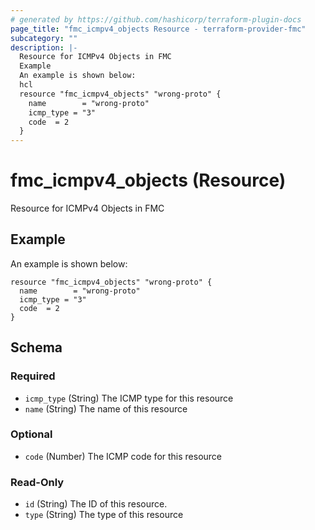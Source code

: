 ```yaml
---
# generated by https://github.com/hashicorp/terraform-plugin-docs
page_title: "fmc_icmpv4_objects Resource - terraform-provider-fmc"
subcategory: ""
description: |-
  Resource for ICMPv4 Objects in FMC
  Example
  An example is shown below:
  hcl
  resource "fmc_icmpv4_objects" "wrong-proto" {
    name        = "wrong-proto"
    icmp_type = "3"
    code  = 2
  }
---
```


# fmc_icmpv4_objects (Resource)

Resource for ICMPv4 Objects in FMC

## Example
An example is shown below: 
```hcl
resource "fmc_icmpv4_objects" "wrong-proto" {
  name        = "wrong-proto"
  icmp_type = "3"
  code  = 2
}
```



<!-- schema generated by tfplugindocs -->
## Schema

### Required

- `icmp_type` (String) The ICMP type for this resource
- `name` (String) The name of this resource

### Optional

- `code` (Number) The ICMP code for this resource

### Read-Only

- `id` (String) The ID of this resource.
- `type` (String) The type of this resource



